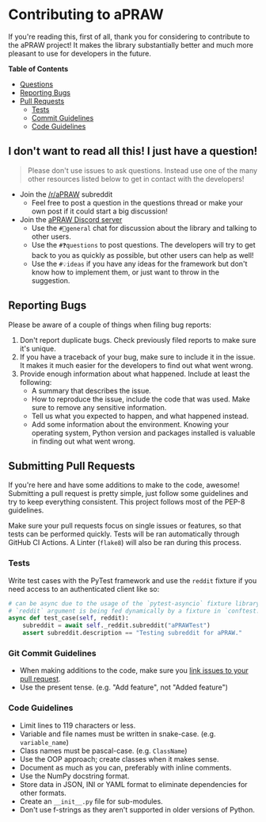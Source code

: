 # Contributing to aPRAW

If you're reading this, first of all, thank you for considering to contribute to the aPRAW project! It makes the library substantially better and much more pleasant to use for developers in the future.

**Table of Contents**
 - [Questions](#i-dont-want-to-read-all-this-i-just-have-a-question)
 - [Reporting Bugs](#reporting-bugs)
 - [Pull Requests](#submitting-pull-requests)
   - [Tests](#tests)
   - [Commit Guidelines](#git-commit-guidelines)
   - [Code Guidelines](#code-guidelines)

## I don't want to read all this! I just have a question!

> Please don't use issues to ask questions. Instead use one of the many other resources listed below to get in contact with the developers!

 - Join the [/r/aPRAW](https://reddit.com/r/aPRAW) subreddit
   - Feel free to post a question in the questions thread or make your own post if it could start a big discussion!
 - Join the [aPRAW Discord server](https://discord.gg/66avTS7)
   - Use the `#💬general` chat for discussion about the library and talking to other users.
   - Use the `#❓questions` to post questions. The developers will try to get back to you as quickly as possible, but other users can help as well!
   - Use the `#💡ideas` if you have any ideas for the framework but don't know how to implement them, or just want to throw in the suggestion.

## Reporting Bugs

Please be aware of a couple of things when filing bug reports:

1. Don't report duplicate bugs. Check previously filed reports to make sure it's unique.
2. If you have a traceback of your bug, make sure to include it in the issue. It makes it much easier for the developers to find out what went wrong.
3. Provide enough information about what happened. Include at least the following:
    - A summary that describes the issue.
    - How to reproduce the issue, include the code that was used. Make sure to remove any sensitive information.
    - Tell us what you expected to happen, and what happened instead.
    - Add some information about the environment. Knowing your operating system, Python version and packages installed is valuable in finding out what went wrong.

## Submitting Pull Requests

If you're here and have some additions to make to the code, awesome! Submitting a pull request is pretty simple, just follow some guidelines and try to keep everything consistent. This project follows most of the PEP-8 guidelines.

Make sure your pull requests focus on single issues or features, so that tests can be performed quickly. Tests will be ran automatically through GitHub CI Actions. A Linter (`flake8`) will also be ran during this process.

### Tests

Write test cases with the PyTest framework and use the `reddit` fixture if you need access to an authenticated client like so:

```python
# can be async due to the usage of the `pytest-asyncio` fixture library
# `reddit` argument is being fed dynamically by a fixture in `conftest.py`
async def test_case(self, reddit):
    subreddit = await self._reddit.subreddit("aPRAWTest")
    assert subreddit.description == "Testing subreddit for aPRAW."
```

### Git Commit Guidelines

 - When making additions to the code, make sure you [link issues to your pull request](https://help.github.com/en/github/managing-your-work-on-github/linking-a-pull-request-to-an-issue).
 - Use the present tense. (e.g. "Add feature", not "Added feature")

### Code Guidelines

 - Limit lines to 119 characters or less.
 - Variable and file names must be written in snake-case. (e.g. `variable_name`)
 - Class names must be pascal-case. (e.g. `ClassName`)
 - Use the OOP approach; create classes when it makes sense.
 - Document as much as you can, preferably with inline comments.
 - Use the NumPy docstring format.
 - Store data in JSON, INI or YAML format to eliminate dependencies for other formats.
 - Create an `__init__.py` file for sub-modules.
 - Don't use f-strings as they aren't supported in older versions of Python.
